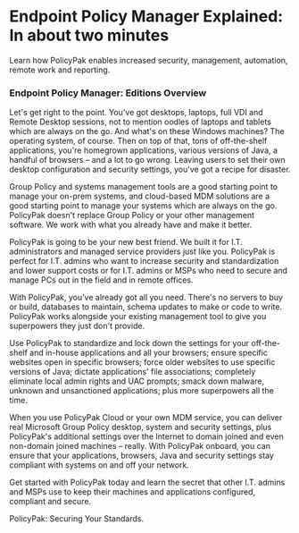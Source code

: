 # Endpoint Policy Manager Explained: In about two minutes

Learn how PolicyPak enables increased security, management, automation, remote work and reporting.

### Endpoint Policy Manager: Editions Overview

Let's get right to the point. You've got desktops, laptops, full VDI and Remote Desktop sessions,
not to mention oodles of laptops and tablets which are always on the go. And what's on these Windows
machines? The operating system, of course. Then on top of that, tons of off-the-shelf applications,
you're homegrown applications, various versions of Java, a handful of browsers – and a lot to go
wrong. Leaving users to set their own desktop configuration and security settings, you've got a
recipe for disaster.

Group Policy and systems management tools are a good starting point to manage your on-prem systems,
and cloud-based MDM solutions are a good starting point to manage your systems which are always on
the go. PolicyPak doesn't replace Group Policy or your other management software. We work with what
you already have and make it better.

PolicyPak is going to be your new best friend. We built it for I.T. administrators and managed
service providers just like you. PolicyPak is perfect for I.T. admins who want to increase security
and standardization and lower support costs or for I.T. admins or MSPs who need to secure and manage
PCs out in the field and in remote offices.

With PolicyPak, you've already got all you need. There's no servers to buy or build, databases to
maintain, schema updates to make or code to write. PolicyPak works alongside your existing
management tool to give you superpowers they just don't provide.

Use PolicyPak to standardize and lock down the settings for your off-the-shelf and in-house
applications and all your browsers; ensure specific websites open in specific browsers; force older
websites to use specific versions of Java; dictate applications' file associations; completely
eliminate local admin rights and UAC prompts; smack down malware, unknown and unsanctioned
applications; plus more superpowers all the time.

When you use PolicyPak Cloud or your own MDM service, you can deliver real Microsoft Group Policy
desktop, system and security settings, plus PolicyPak's additional settings over the Internet to
domain joined and even non-domain joined machines – really. With PolicyPak onboard, you can ensure
that your applications, browsers, Java and security settings stay compliant with systems on and off
your network.

Get started with PolicyPak today and learn the secret that other I.T. admins and MSPs use to keep
their machines and applications configured, compliant and secure.

PolicyPak: Securing Your Standards.
